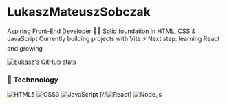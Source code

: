# LukaszMateuszSobczak

Aspiring Front-End Developer 👨‍💻
Solid foundation in HTML, CSS & JavaScript
Currently building projects with Vite ⚡
Next step: learning React and growing 


![Łukasz's GitHub stats](https://github-readme-stats.vercel.app/api?username=LukaszMateuszSobczak&show_icons=true&theme=github_dark)

### 🧰 Technnology
![HTML5](https://img.shields.io/badge/HTML5-E34F26?style=flat&logo=html5&logoColor=white)
![CSS3](https://img.shields.io/badge/CSS3-1572B6?style=flat&logo=css3&logoColor=white)
![JavaScript](https://img.shields.io/badge/JavaScript-F7DF1E?style=flat&logo=javascript&logoColor=000)
[//![React](https://img.shields.io/badge/React-20232A?style=flat&logo=react&logoColor=61DAFB)]
![Node.js](https://img.shields.io/badge/Node.js-339933?style=flat&logo=node.js&logoColor=white)


